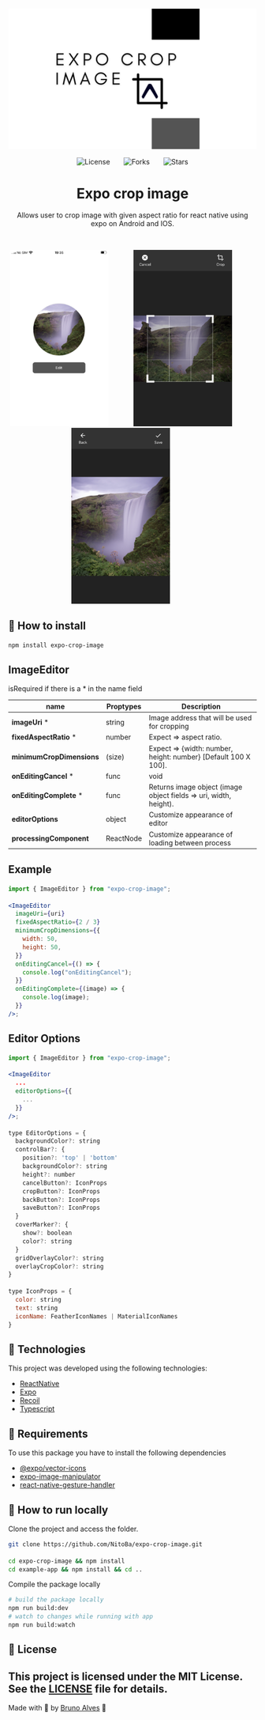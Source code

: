 <p align="center">
  <img alt="preview image" src=".github/assets/preview.png">
</p>

<div align="center">
  <img src="https://img.shields.io/static/v1?label=license&message=MIT&color=545454&labelColor=000" alt="License">
  <img style="margin: 0 24px;" src="https://img.shields.io/github/forks/NitoBa/ignite-ds?label=forks&message=MIT&color=545454&labelColor=000" alt="Forks">
  <img src="https://img.shields.io/github/stars/NitoBa/ignite-ds?label=stars&message=MIT&color=545454&labelColor=000" alt="Stars">
</div>

<h1 align="center">
  Expo crop image
</h1>

<p align="center">
Allows user to crop image with given aspect ratio for react native using expo on Android and IOS.
</p>

<br>

<p align="center">
<img alt="preview image" src=".github/assets/preview1.png" width="200px">&nbsp;&nbsp;&nbsp;&nbsp;&nbsp;&nbsp;&nbsp;&nbsp;&nbsp;&nbsp;&nbsp;&nbsp;
<img alt="preview image" src=".github/assets/preview2.png" width="200px">&nbsp;&nbsp;&nbsp;&nbsp;&nbsp;&nbsp;&nbsp;&nbsp;&nbsp;&nbsp;&nbsp;&nbsp;
<img alt="preview image" src=".github/assets/preview3.png" width="200px">&nbsp;&nbsp;&nbsp;&nbsp;&nbsp;&nbsp;&nbsp;&nbsp;&nbsp;&nbsp;&nbsp;&nbsp;
</p>

## 🚀 How to install

```bash
npm install expo-crop-image
```

## ImageEditor

isRequired if there is a \* in the name field

| name                      | Proptypes | Description                                                       |
| ------------------------- | --------- | ----------------------------------------------------------------- |
| **imageUri** \*           | string    | Image address that will be used for cropping                      |
| **fixedAspectRatio** \*   | number    | Expect => aspect ratio.                                           |
| **minimumCropDimensions** | (size)    | Expect => {width: number, height: number} [Default 100 X 100].    |
| **onEditingCancel** \*    | func      | void                                                              |
| **onEditingComplete** \*  | func      | Returns image object (image object fields => uri, width, height). |
| **editorOptions**         | object    | Customize appearance of editor                                    |
| **processingComponent**   | ReactNode | Customize appearance of loading between process                   |

## Example

```jsx
import { ImageEditor } from "expo-crop-image";

<ImageEditor
  imageUri={uri}
  fixedAspectRatio={2 / 3}
  minimumCropDimensions={{
    width: 50,
    height: 50,
  }}
  onEditingCancel={() => {
    console.log("onEditingCancel");
  }}
  onEditingComplete={(image) => {
    console.log(image);
  }}
/>;
```

## Editor Options

```jsx
import { ImageEditor } from "expo-crop-image";

<ImageEditor
  ...
  editorOptions={{
    ...
  }}
/>;

type EditorOptions = {
  backgroundColor?: string
  controlBar?: {
    position?: 'top' | 'bottom'
    backgroundColor?: string
    height?: number
    cancelButton?: IconProps
    cropButton?: IconProps
    backButton?: IconProps
    saveButton?: IconProps
  }
  coverMarker?: {
    show?: boolean
    color?: string
  }
  gridOverlayColor?: string
  overlayCropColor?: string
}

type IconProps = {
  color: string
  text: string
  iconName: FeatherIconNames | MaterialIconNames
}

```
## 🧪 Technologies

This project was developed using the following technologies:

- [ReactNative](https://reactjs.org/)
- [Expo](https://tailwindcss.com/)
- [Recoil](https://figma.com)
- [Typescript](https://storybook.js.org/)

## 📌 Requirements
To use this package you have to install the following dependencies

- [@expo/vector-icons](https://docs.expo.dev/guides/icons/)
- [expo-image-manipulator](https://docs.expo.dev/versions/latest/sdk/imagemanipulator/)
- [react-native-gesture-handler](https://docs.expo.dev/versions/latest/sdk/gesture-handler/)


## 🚀 How to run locally 

Clone the project and access the folder.

```bash
git clone https://github.com/NitoBa/expo-crop-image.git

cd expo-crop-image && npm install
cd example-app && npm install && cd ..
```

Compile the package locally

```bash
# build the package locally
npm run build:dev 
# watch to changes while running with app
npm run build:watch
```

## 📝 License
This project is licensed under the MIT License. See the [LICENSE](LICENSE) file for details.
---

Made with 💜 by [Bruno Alves](https://nito-dev.vercel.app/) 👋
